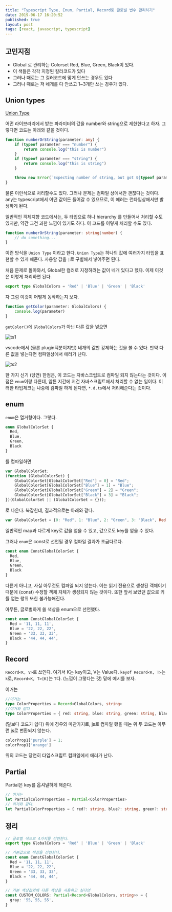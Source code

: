 ```yaml
---
title: "Typescript Type, Enum, Partial, Record로 글로벌 변수 관리하기"
date: 2019-06-17 16:20:52
published: true
layout: post
tags: [react, javascript, typescript]
---
```


## 고민지점

- Global 로 관리하는 Colorset Red, Blue, Green, Black이 있다.
- 이 색들은 각각 지정된 칼라코드가 있다
- 그러나 때로는 그 컬러코드에 맞게 안쓰는 경우도 있다
- 그러나 때로는 저 네개를 다 안쓰고 1~3개만 쓰는 경우가 있다.

## Union types

[Union Type](https://www.typescriptlang.org/docs/handbook/advanced-types.html#union-types)

어떤 라이브러리에서 받는 파라미터의 값을 number와 string으로 제한한다고 하자. 그렇다면 코드는 아래와 같을 것이다.

```typescript
function numberOrString(parameter: any) {
    if (typeof parameter === "number") {
        return console.log("this is number")
    } 
    if (typeof parameter === "string") {
        return console.log("this is string")
    }   

    throw new Error(`Expecting number of string, but got ${typeof parameter}`)
}
```

물론 이런식으로 처리할수도 있다. 그러나 문제는 컴파일 상에서만 괜찮다는 것이다. any는 typescript에서 어떤 값이든 들어갈 수 있으므로, 이 에러는 런타임상에서만 발생하게 된다.

일반적인 객체지향 코드에서는, 두 타입으로 하나 hierarchy 를 만들어서 처리할 수도 있지만, 약간 그건 과한 느낌이 있기도 하다. 이 코드를 이렇게 처리할 수도 있다.

```typescript
function numberOrString(parameter: string|number) {
    // do something...
}
```

이런 방식을 `Union Type` 이라고 한다. `Union Type`는 하나의 값에 여러가지 타입을 표현할 수 있게 해준다. 사용할 값을 `|`로 구별해서 넣어주면 된다.

처음 문제로 돌아와서, Global한 컬러로 지정하려는 값이 네개 있다고 헀다. 이제 이것은 이렇게 처리하면 된다.

```typescript
export type GlobalColors = 'Red' | 'Blue' | 'Green' | 'Black'
```

자 그럼 이것이 어떻게 동작하는지 보자.

```typescript
function getColor(parameter: GlobalColors) {
    console.log(parameter)
}
```

`getColor()`에 `GlobalColors`가 아닌 다른 값을 넣으면 

![ts1](../../../../2019/06/ts1.png)

vscode에서 (물론 plugin덕분이지만) 네개의 값만 강제하는 것을 볼 수 있다. 만약 다른 값을 넣는다면 컴파일상에서 에러가 난다.

![ts2](../../../../2019/06/ts2.png)

한 가지 신기 (당연) 한점은, 이 코드는 자바스크립트로 컴파일 되지 않는다는 것이다. 이점은 `enum`이랑 다른데, 암튼 지간에 저건 자바스크립트에서 처리할 수 없는 일이다. 이러한 타입체크는 나중에 컴파일 하게 된다면, `*.d.ts`에서 처리해준다는 것이다.


## enum

`enum`은 열거형이다. 그렇다.

```typescript
enum GlobalColorSet {
  Red,
  Blue,
  Green,
  Black
}
```

를 컴파일하면

```javascript
var GlobalColorSet;
(function (GlobalColorSet) {
    GlobalColorSet[GlobalColorSet["Red"] = 0] = "Red";
    GlobalColorSet[GlobalColorSet["Blue"] = 1] = "Blue";
    GlobalColorSet[GlobalColorSet["Green"] = 2] = "Green";
    GlobalColorSet[GlobalColorSet["Black"] = 3] = "Black";
})(GlobalColorSet || (GlobalColorSet = {}));
```
로 나온다. 복잡한데, 결과적으로는 아래와 같다.

```javascript
var GlobalColorSet = {0: "Red", 1: "Blue", 2: "Green", 3: "Black", Red: 0, Blue: 1, Green: 2, Black: 3}
```

일반적인 map과 다르게 key로 값을 얻을 수 있고, 값으로도 key를 얻을 수 있다.

그러나 `enum`은 const로 선언될 경우 컴파일 결과가 조금다르다.

```typescript
const enum ConstGlobalColorSet {
  Red,
  Blue,
  Green,
  Black
}
```

다른게 아니고, 사실 아무것도 컴파일 되지 않는다. 이는 읽기 전용으로 생성된 객체이기 때문에 (const) 수정할 객체 자체가 생성되지 않는 것이다. 또한 앞서 보았던 값으로 키를 얻는 행위 또한 불가능해진다. 

아무튼, 글로벌하게 쓸 색상을 enum으로 선언했다.

```typescript
const enum ConstGlobalColorSet {
  Red = '11, 11, 11',
  Blue = '22, 22, 22',
  Green = '33, 33, 33',
  Black = '44, 44, 44',
}
```


## Record

`Record<K, V>`로 쓰인다. 여기서 K는 key이고, V는 Value다. `keyof Record<K, T>`는 `k`로, `Record<K, T>[K]`는 `T`다. (느낌이 그렇다는 것) 밑에 예시를 보자.

이거는 

```typescript
//이거는
type ColorProperties = Record<GlobalColors, string>
//이거와 같다
type ColorProperties = { red: string, blue: string, green: string, black: string }
```

(말보다 코드가 쉽다) 위에 경우와 마찬가지로, js로 컴파일 됐을 때는 위 두 코드는 아무런 js로 변환되지 않는다. 

```typescript
colorProp1['purple'] = 1;
colorProp1['orange']
```

위의 코드는 당연히 타입스크립트 컴파일에서 에러가 난다.

## Partial

Partial은 key를 옵셔널하게 해준다. 

```typescript
// 이거는
let PartialColorProperties = Partial<ColorProperties>
// 이거와 같다.
let PartialColorProperties = { red?: string, blue?: string, green?: string, black?: string }
```

## 정리

```typescript
// 글로벌 색으로 4가지를 선언한다.
export type GlobalColors = 'Red' | 'Blue' | 'Green' | 'Black'

// 기본값으로 색상을 선언한다.
const enum ConstGlobalColorSet {
  Red = '11, 11, 11',
  Blue = '22, 22, 22',
  Green = '33, 33, 33',
  Black = '44, 44, 44',
}

// 기본 색상값외에 다른 색상을 사용하고 싶다면 
const CUSTOM_COLORS: Partial<Record<GlobalColors, string>> = {
  gray: '55, 55, 55',
}
```
